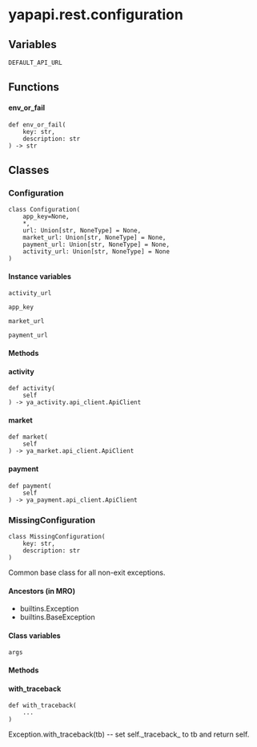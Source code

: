# yapapi.rest.configuration

## Variables

```text
DEFAULT_API_URL
```

## Functions

#### env\_or\_fail

```text
def env_or_fail(
    key: str,
    description: str
) -> str
```

## Classes

### Configuration

```text
class Configuration(
    app_key=None,
    *,
    url: Union[str, NoneType] = None,
    market_url: Union[str, NoneType] = None,
    payment_url: Union[str, NoneType] = None,
    activity_url: Union[str, NoneType] = None
)
```

#### Instance variables

```text
activity_url
```

```text
app_key
```

```text
market_url
```

```text
payment_url
```

#### Methods

#### activity

```text
def activity(
    self
) -> ya_activity.api_client.ApiClient
```

#### market

```text
def market(
    self
) -> ya_market.api_client.ApiClient
```

#### payment

```text
def payment(
    self
) -> ya_payment.api_client.ApiClient
```

### MissingConfiguration

```text
class MissingConfiguration(
    key: str,
    description: str
)
```

Common base class for all non-exit exceptions.

#### Ancestors \(in MRO\)

* builtins.Exception
* builtins.BaseException

#### Class variables

```text
args
```

#### Methods

#### with\_traceback

```text
def with_traceback(
    ...
)
```

Exception.with_traceback\(tb\) -- set self.\_traceback_ to tb and return self.

